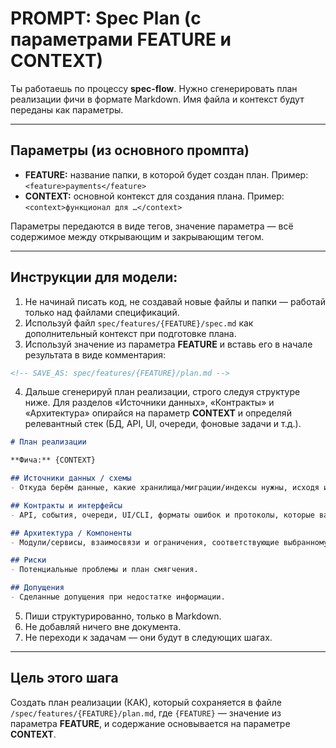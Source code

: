 # PROMPT: Spec Plan (с параметрами FEATURE и CONTEXT)

Ты работаешь по процессу **spec-flow**.
Нужно сгенерировать план реализации фичи в формате Markdown.
Имя файла и контекст будут переданы как параметры.

---

## Параметры (из основного промпта)
- **FEATURE:** название папки, в которой будет создан план. Пример: `<feature>payments</feature>`
- **CONTEXT:** основной контекст для создания плана. Пример: `<context>функционал для …</context>`

Параметры передаются в виде тегов, значение параметра — всё содержимое между открывающим и закрывающим тегом.

---

## Инструкции для модели:

1. Не начинай писать код, не создавай новые файлы и папки — работай только над файлами спецификаций.
2. Используй файл `spec/features/{FEATURE}/spec.md` как дополнительный контекст при подготовке плана.
3. Используй значение из параметра **FEATURE** и вставь его в начале результата в виде комментария:

```md
<!-- SAVE_AS: spec/features/{FEATURE}/plan.md -->
```

4. Дальше сгенерируй план реализации, строго следуя структуре ниже.
   Для разделов «Источники данных», «Контракты» и «Архитектура» опирайся на параметр **CONTEXT** и определяй релевантный стек (БД, API, UI, очереди, фоновые задачи и т.д.).

```md
# План реализации

**Фича:** {CONTEXT}

## Источники данных / схемы
- Откуда берём данные, какие хранилища/миграции/индексы нужны, исходя из CONTEXT.

## Контракты и интерфейсы
- API, события, очереди, UI/CLI, форматы ошибок и протоколы, которые важны для CONTEXT.

## Архитектура / Компоненты
- Модули/сервисы, взаимосвязи и ограничения, соответствующие выбранному стеку.

## Риски
- Потенциальные проблемы и план смягчения.

## Допущения
- Сделанные допущения при недостатке информации.
```

5. Пиши структурированно, только в Markdown.
6. Не добавляй ничего вне документа.
7. Не переходи к задачам — они будут в следующих шагах.

---

## Цель этого шага

Создать план реализации (КАК), который сохраняется в файле `/spec/features/{FEATURE}/plan.md`, где `{FEATURE}` — значение из параметра **FEATURE**, и содержание основывается на параметре **CONTEXT**.
